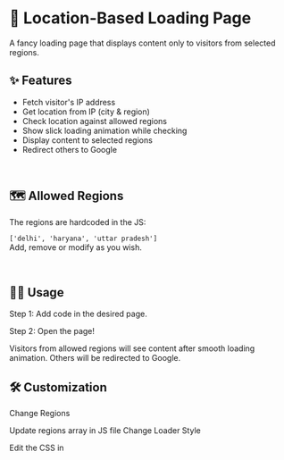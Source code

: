 # 📍 Location-Based Loading Page

A fancy loading page that displays content only to visitors from selected regions. 


## ✨ Features   

- Fetch visitor's IP address
- Get location from IP (city & region) 
- Check location against allowed regions
- Show slick loading animation while checking 
- Display content to selected regions   
- Redirect others to Google   

<br>
 

## 🗺 Allowed Regions  

The regions are hardcoded in the JS:


```['delhi', 'haryana', 'uttar pradesh']```<br>
Add, remove or modify as you wish.

<br>

## 🧑‍💼 Usage


Step 1: Add code in the desired page.

Step 2: Open the page!

Visitors from allowed regions will see content after smooth loading animation.
Others will be redirected to Google.
<br>
## 🛠️ Customization
Change Regions

Update regions array in JS file
Change Loader Style

Edit the CSS in <style> tag
<br>
## 🙌 Credits
- IP Address API: [ipify](https://www.ipify.org/)
- Location API: [ipapi](https://ipapi.co/)

Made with ❤️ by [Harshit Shrivastav](https://github.com/Harshit-shrivastav)

## LICENSE
